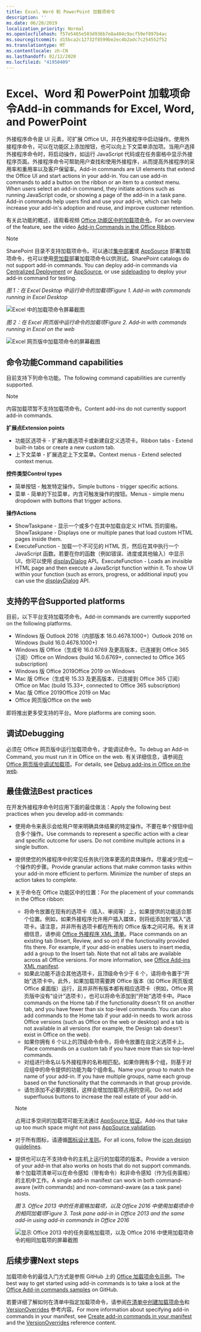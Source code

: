 ```yaml
---
title: Excel、Word 和 PowerPoint 加载项命令
description: ''
ms.date: 06/20/2019
localization_priority: Normal
ms.openlocfilehash: f57e5465e503d936b7e8a404c9acf59ef897b4ac
ms.sourcegitcommit: d15bca2c12732f8599be2ec4b2adc7c254552f52
ms.translationtype: MT
ms.contentlocale: zh-CN
ms.lasthandoff: 02/12/2020
ms.locfileid: "41950409"
---
```

# <a name="add-in-commands-for-excel-word-and-powerpoint"></a><span data-ttu-id="7fd8a-102">Excel、Word 和 PowerPoint 加载项命令</span><span class="sxs-lookup"><span data-stu-id="7fd8a-102">Add-in commands for Excel, Word, and PowerPoint</span></span>

<span data-ttu-id="7fd8a-p101">外接程序命令是 UI 元素，可扩展 Office UI，并在外接程序中启动操作。使用外接程序命令，可以在功能区上添加按钮，也可以向上下文菜单添加项。当用户选择外接程序命令时，将启动操作，如运行 JavaScript 代码或在任务窗格中显示外接程序页面。外接程序命令可帮助用户查找和使用外接程序，从而提高外接程序的采用率和重用率以及客户保留率。</span><span class="sxs-lookup"><span data-stu-id="7fd8a-p101">Add-in commands are UI elements that extend the Office UI and start actions in your add-in. You can use add-in commands to add a button on the ribbon or an item to a context menu. When users select an add-in command, they initiate actions such as running JavaScript code, or showing a page of the add-in in a task pane. Add-in commands help users find and use your add-in, which can help increase your add-in's adoption and reuse, and improve customer retention.</span></span>

<span data-ttu-id="7fd8a-107">有关此功能的概述，请观看视频 [Office 功能区中的加载项命令](https://channel9.msdn.com/events/Build/2016/P551)。</span><span class="sxs-lookup"><span data-stu-id="7fd8a-107">For an overview of the feature, see the video [Add-in Commands in the Office Ribbon](https://channel9.msdn.com/events/Build/2016/P551).</span></span>

> [!NOTE]
> <span data-ttu-id="7fd8a-p102">SharePoint 目录不支持加载项命令。可以通过[集中部署](../publish/centralized-deployment.md)或 [AppSource](/office/dev/store/submit-to-appsource-via-partner-center) 部署加载项命令，也可以使用[旁加载](../testing/create-a-network-shared-folder-catalog-for-task-pane-and-content-add-ins.md)部署加载项命令以供测试。</span><span class="sxs-lookup"><span data-stu-id="7fd8a-p102">SharePoint catalogs do not support add-in commands. You can deploy add-in commands via [Centralized Deployment](../publish/centralized-deployment.md) or [AppSource](/office/dev/store/submit-to-appsource-via-partner-center), or use [sideloading](../testing/create-a-network-shared-folder-catalog-for-task-pane-and-content-add-ins.md) to deploy your add-in command for testing.</span></span> 

<span data-ttu-id="7fd8a-110">*图 1：在 Excel Desktop 中运行命令的加载项*</span><span class="sxs-lookup"><span data-stu-id="7fd8a-110">*Figure 1. Add-in with commands running in Excel Desktop*</span></span>

![Excel 中的加载项命令屏幕截图](../images/add-in-commands-1.png)

<span data-ttu-id="7fd8a-112">*图 2：在 Excel 网页版中运行命令的加载项*</span><span class="sxs-lookup"><span data-stu-id="7fd8a-112">*Figure 2. Add-in with commands running in Excel on the web*</span></span>

![Excel 网页版中加载项命令的屏幕截图](../images/add-in-commands-2.png)

## <a name="command-capabilities"></a><span data-ttu-id="7fd8a-114">命令功能</span><span class="sxs-lookup"><span data-stu-id="7fd8a-114">Command capabilities</span></span>

<span data-ttu-id="7fd8a-115">目前支持下列命令功能。</span><span class="sxs-lookup"><span data-stu-id="7fd8a-115">The following command capabilities are currently supported.</span></span>

> [!NOTE]
> <span data-ttu-id="7fd8a-116">内容加载项暂不支持加载项命令。</span><span class="sxs-lookup"><span data-stu-id="7fd8a-116">Content add-ins do not currently support add-in commands.</span></span>

<span data-ttu-id="7fd8a-117">**扩展点**</span><span class="sxs-lookup"><span data-stu-id="7fd8a-117">**Extension points**</span></span>

- <span data-ttu-id="7fd8a-118">功能区选项卡 - 扩展内置选项卡或新建自定义选项卡。</span><span class="sxs-lookup"><span data-stu-id="7fd8a-118">Ribbon tabs - Extend built-in tabs or create a new custom tab.</span></span>
- <span data-ttu-id="7fd8a-119">上下文菜单 - 扩展选定上下文菜单。</span><span class="sxs-lookup"><span data-stu-id="7fd8a-119">Context menus - Extend selected context menus.</span></span>

<span data-ttu-id="7fd8a-120">**控件类型**</span><span class="sxs-lookup"><span data-stu-id="7fd8a-120">**Control types**</span></span>

- <span data-ttu-id="7fd8a-121">简单按钮 - 触发特定操作。</span><span class="sxs-lookup"><span data-stu-id="7fd8a-121">Simple buttons - trigger specific actions.</span></span>
- <span data-ttu-id="7fd8a-122">菜单 - 简单的下拉菜单，内含可触发操作的按钮。</span><span class="sxs-lookup"><span data-stu-id="7fd8a-122">Menus - simple menu dropdown with buttons that trigger actions.</span></span>

<span data-ttu-id="7fd8a-123">**操作**</span><span class="sxs-lookup"><span data-stu-id="7fd8a-123">**Actions**</span></span>

- <span data-ttu-id="7fd8a-124">ShowTaskpane - 显示一个或多个在其中加载自定义 HTML 页的窗格。</span><span class="sxs-lookup"><span data-stu-id="7fd8a-124">ShowTaskpane - Displays one or multiple panes that load custom HTML pages inside them.</span></span>
- <span data-ttu-id="7fd8a-p103">ExecuteFunction - 加载一个不可见的 HTML 页，然后在其中执行一个 JavaScript 函数。若要在你的函数（例如错误、进度或其他输入）中显示 UI，你可以使用 [displayDialog](/javascript/api/office/office.ui) API。</span><span class="sxs-lookup"><span data-stu-id="7fd8a-p103">ExecuteFunction - Loads an invisible HTML page and then execute a JavaScript function within it. To show UI within your function (such as errors, progress, or additional input) you can use the [displayDialog](/javascript/api/office/office.ui) API.</span></span>  

## <a name="supported-platforms"></a><span data-ttu-id="7fd8a-127">支持的平台</span><span class="sxs-lookup"><span data-stu-id="7fd8a-127">Supported platforms</span></span>

<span data-ttu-id="7fd8a-128">目前，以下平台支持加载项命令。</span><span class="sxs-lookup"><span data-stu-id="7fd8a-128">Add-in commands are currently supported on the following platforms.</span></span>

- <span data-ttu-id="7fd8a-129">Windows 版 Outlook 2016（内部版本 16.0.4678.1000+）</span><span class="sxs-lookup"><span data-stu-id="7fd8a-129">Outlook 2016 on Windows (build 16.0.4678.1000+)</span></span>
- <span data-ttu-id="7fd8a-130">Windows 版 Office（生成号 16.0.6769 及更高版本，已连接到 Office 365 订阅）</span><span class="sxs-lookup"><span data-stu-id="7fd8a-130">Office on Windows (build 16.0.6769+, connected to Office 365 subscription)</span></span>
- <span data-ttu-id="7fd8a-131">Windows 版 Office 2019</span><span class="sxs-lookup"><span data-stu-id="7fd8a-131">Office 2019 on Windows</span></span>
- <span data-ttu-id="7fd8a-132">Mac 版 Office（生成号 15.33 及更高版本，已连接到 Office 365 订阅）</span><span class="sxs-lookup"><span data-stu-id="7fd8a-132">Office on Mac (build 15.33+, connected to Office 365 subscription)</span></span>
- <span data-ttu-id="7fd8a-133">Mac 版 Office 2019</span><span class="sxs-lookup"><span data-stu-id="7fd8a-133">Office 2019 on Mac</span></span>
- <span data-ttu-id="7fd8a-134">Office 网页版</span><span class="sxs-lookup"><span data-stu-id="7fd8a-134">Office on the web</span></span>

<span data-ttu-id="7fd8a-135">即将推出更多受支持的平台。</span><span class="sxs-lookup"><span data-stu-id="7fd8a-135">More platforms are coming soon.</span></span>

## <a name="debugging"></a><span data-ttu-id="7fd8a-136">调试</span><span class="sxs-lookup"><span data-stu-id="7fd8a-136">Debugging</span></span>

<span data-ttu-id="7fd8a-137">必须在 Office 网页版中运行加载项命令，才能调试命令。</span><span class="sxs-lookup"><span data-stu-id="7fd8a-137">To debug an Add-in Command, you must run it in Office on the web.</span></span> <span data-ttu-id="7fd8a-138">有关详细信息，请参阅[在 Office 网页版中调试加载项](../testing/debug-add-ins-in-office-online.md)。</span><span class="sxs-lookup"><span data-stu-id="7fd8a-138">For details, see [Debug add-ins in Office on the web](../testing/debug-add-ins-in-office-online.md).</span></span>

## <a name="best-practices"></a><span data-ttu-id="7fd8a-139">最佳做法</span><span class="sxs-lookup"><span data-stu-id="7fd8a-139">Best practices</span></span>

<span data-ttu-id="7fd8a-140">在开发外接程序命令时应用下面的最佳做法：</span><span class="sxs-lookup"><span data-stu-id="7fd8a-140">Apply the following best practices when you develop add-in commands:</span></span>

- <span data-ttu-id="7fd8a-p105">使用命令来表示会给用户带来明确具体结果的特定操作。不要在单个按钮中组合多个操作。</span><span class="sxs-lookup"><span data-stu-id="7fd8a-p105">Use commands to represent a specific action with a clear and specific outcome for users. Do not combine multiple actions in a single button.</span></span>
- <span data-ttu-id="7fd8a-p106">提供使您的外接程序中的常见任务执行效率更高的具体操作。尽量减少完成一个操作的步骤。</span><span class="sxs-lookup"><span data-stu-id="7fd8a-p106">Provide granular actions that make common tasks within your add-in more efficient to perform. Minimize the number of steps an action takes to complete.</span></span>
- <span data-ttu-id="7fd8a-145">关于命令在 Office 功能区中的位置：</span><span class="sxs-lookup"><span data-stu-id="7fd8a-145">For the placement of your commands in the Office ribbon:</span></span>
    - <span data-ttu-id="7fd8a-p107">将命令放置在现有的选项卡（插入、审阅等）上，如果提供的功能适合那个位置。例如，如果外接程序允许用户插入媒体，则将组添加到“插入”选项卡。请注意，并非所有选项卡都在所有的 Office 版本之间可用。有关详细信息，请参阅 [Office 外接程序 XML 清单](../develop/add-in-manifests.md)。</span><span class="sxs-lookup"><span data-stu-id="7fd8a-p107">Place commands on an existing tab (Insert, Review, and so on) if the functionality provided fits there. For example, if your add-in enables users to insert media, add a group to the Insert tab. Note that not all tabs are available across all Office versions. For more information, see [Office Add-ins XML manifest](../develop/add-in-manifests.md).</span></span>
    - <span data-ttu-id="7fd8a-p108">如果此功能不适合其他选项卡，且顶级命令少于 6 个，请将命令置于“开始”选项卡中。此外，如果加载项需要跨 Office 版本（如 Office 网页版或 Office 桌面版）运行，且并非所有版本都有相应选项卡（例如，Office 网页版中没有“设计”选项卡），也可以将命令添加到“开始”选项卡中。</span><span class="sxs-lookup"><span data-stu-id="7fd8a-p108">Place commands on the Home tab if the functionality doesn't fit on another tab, and you have fewer than six top-level commands. You can also add commands to the Home tab if your add-in needs to work across Office versions (such as Office on the web or desktop) and a tab is not available in all versions (for example, the Design tab doesn't exist in Office on the web).</span></span>  
    - <span data-ttu-id="7fd8a-151">如果你拥有 6 个以上的顶级命令命令，将命令放置在自定义选项卡上。</span><span class="sxs-lookup"><span data-stu-id="7fd8a-151">Place commands on a custom tab if you have more than six top-level commands.</span></span>
    - <span data-ttu-id="7fd8a-p109">对组进行命名以与外接程序的名称相匹配。如果你拥有多个组，则基于对应组中的命令提供的功能为每个组命名。</span><span class="sxs-lookup"><span data-stu-id="7fd8a-p109">Name your group to match the name of your add-in. If you have multiple groups, name each group based on the functionality that the commands in that group provide.</span></span>
    - <span data-ttu-id="7fd8a-154">请勿添加不必要的按钮，这样会增加加载项占用的空间。</span><span class="sxs-lookup"><span data-stu-id="7fd8a-154">Do not add superfluous buttons to increase the real estate of your add-in.</span></span>

     > [!NOTE]
     > <span data-ttu-id="7fd8a-155">占用过多空间的加载项可能无法通过 [AppSource 验证](/office/dev/store/validation-policies)。</span><span class="sxs-lookup"><span data-stu-id="7fd8a-155">Add-ins that take up too much space might not pass [AppSource validation](/office/dev/store/validation-policies).</span></span>

- <span data-ttu-id="7fd8a-156">对于所有图标，请遵循[图标设计准则](add-in-icons.md)。</span><span class="sxs-lookup"><span data-stu-id="7fd8a-156">For all icons, follow the [icon design guidelines](add-in-icons.md).</span></span>
- <span data-ttu-id="7fd8a-157">提供也可以在不支持命令的主机上运行的加载项的版本。</span><span class="sxs-lookup"><span data-stu-id="7fd8a-157">Provide a version of your add-in that also works on hosts that do not support commands.</span></span> <span data-ttu-id="7fd8a-158">单个加载项清单可以在命令感知（带有命令）和非命令感知（作为任务窗格）的主机中工作。</span><span class="sxs-lookup"><span data-stu-id="7fd8a-158">A single add-in manifest can work in both command-aware (with commands) and non-command-aware (as a task pane) hosts.</span></span>

   <span data-ttu-id="7fd8a-159">*图 3. Office 2013 中的任务窗格加载项，以及 Office 2016 中使用加载项命令的相同加载项*</span><span class="sxs-lookup"><span data-stu-id="7fd8a-159">*Figure 3. Task pane add-in in Office 2013 and the same add-in using add-in commands in Office 2016*</span></span>

   ![显示 Office 2013 中的任务窗格加载项，以及 Office 2016 中使用加载项命令的相同加载项的屏幕截图](../images/office-task-pane-add-ins.png)


## <a name="next-steps"></a><span data-ttu-id="7fd8a-161">后续步骤</span><span class="sxs-lookup"><span data-stu-id="7fd8a-161">Next steps</span></span>

<span data-ttu-id="7fd8a-162">加载项命令的最佳入门方式是参照 GitHub 上的 [Office 加载项命令示例](https://github.com/OfficeDev/Office-Add-in-Commands-Samples/)。</span><span class="sxs-lookup"><span data-stu-id="7fd8a-162">The best way to get started using add-in commands is to take a look at the [Office Add-in commands samples](https://github.com/OfficeDev/Office-Add-in-Commands-Samples/) on GitHub.</span></span>

<span data-ttu-id="7fd8a-163">若要详细了解如何在清单中指定加载项命令，请参阅[在清单中创建加载项命令](../develop/create-addin-commands.md)和 [VersionOverrides](/office/dev/add-ins/reference/manifest/versionoverrides) 参考内容。</span><span class="sxs-lookup"><span data-stu-id="7fd8a-163">For more information about specifying add-in commands in your manifest, see [Create add-in commands in your manifest](../develop/create-addin-commands.md) and the [VersionOverrides](/office/dev/add-ins/reference/manifest/versionoverrides) reference content.</span></span>
